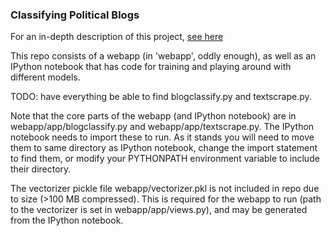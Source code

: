 ### Classifying Political Blogs

For an in-depth description of this project, [see here](https://www.idcrane.com/blog/2014/11/13/classifying-political-blogs/)

This repo consists of a webapp (in 'webapp', oddly enough), as well as an IPython notebook that has code for training and playing around with different models. 

TODO: have everything be able to find blogclassify.py and textscrape.py.

Note that the core parts of the webapp (and IPython notebook) are in webapp/app/blogclassify.py and webapp/app/textscrape.py. The IPython notebook needs to import these to run. As it stands you will need to move them to same directory as IPython notebook, change the import statement to find them, or modify your PYTHONPATH environment variable to include their directory. 

The vectorizer pickle file webapp/vectorizer.pkl is not included in repo due to size (>100 MB compressed).
This is required for the webapp to run (path to the vectorizer is set in webapp/app/views.py), and may be generated from the IPython notebook. 

